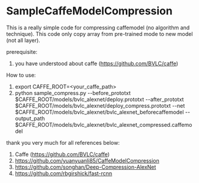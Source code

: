 # SampleCaffeModelCompression

This is a really simple code for compressing caffemodel (no algorithm and technique). This code only copy array from pre-trained mode to new model (not all layer).

prerequisite:
1. you have understood about caffe (https://github.com/BVLC/caffe)

How to use:
1. export CAFFE_ROOT=<your_caffe_path>
2. python sample_compress.py --before_prototxt $CAFFE_ROOT/models/bvlc_alexnet/deploy.prototxt --after_prototxt $CAFFE_ROOT/models/bvlc_alexnet/deploy_compress.prototxt --net $CAFFE_ROOT/models/bvlc_alexnet/bvlc_alexnet_beforecaffemodel --output_path $CAFFE_ROOT/models/bvlc_alexnet/bvlc_alexnet_compressed.caffemodel

thank you very much for all references below:
1. Caffe (https://github.com/BVLC/caffe)
2. https://github.com/yuanyuanli85/CaffeModelCompression
3. https://github.com/songhan/Deep-Compression-AlexNet
4. https://github.com/rbgirshick/fast-rcnn

